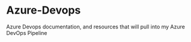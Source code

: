 # Azure-Devops
Azure Devops documentation, and resources that will pull into my Azure DevOps Pipeline

